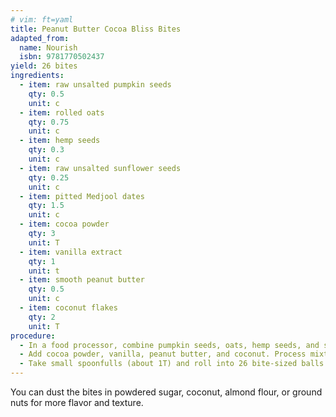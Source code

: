 ```yaml
---
# vim: ft=yaml
title: Peanut Butter Cocoa Bliss Bites
adapted_from:
  name: Nourish
  isbn: 9781770502437
yield: 26 bites
ingredients:
  - item: raw unsalted pumpkin seeds
    qty: 0.5
    unit: c
  - item: rolled oats
    qty: 0.75
    unit: c
  - item: hemp seeds
    qty: 0.3
    unit: c
  - item: raw unsalted sunflower seeds
    qty: 0.25
    unit: c
  - item: pitted Medjool dates
    qty: 1.5
    unit: c
  - item: cocoa powder
    qty: 3
    unit: T
  - item: vanilla extract
    qty: 1
    unit: t
  - item: smooth peanut butter
    qty: 0.5
    unit: c
  - item: coconut flakes
    qty: 2
    unit: T  
procedure:
  - In a food processor, combine pumpkin seeds, oats, hemp seeds, and sunflower seeds until fine and crumbly, about 1 minute. Add the dates and process for 1 more minute.
  - Add cocoa powder, vanilla, peanut butter, and coconut. Process mixture unitl the mixture forms a ball, about 3 minutes.
  - Take small spoonfulls (about 1T) and roll into 26 bite-sized balls. 
---
```

You can dust the bites in powdered sugar, coconut, almond flour, or ground nuts for more flavor and texture. 
